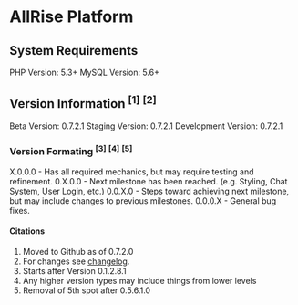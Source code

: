 <h1>AllRise Platform</h1>

<h2>System Requirements</h2>

PHP Version: 5.3+
MySQL Version: 5.6+

<h2>Version Information <sup>[1]</sup> <sup>[2]</sup></h2>

Beta Version: 0.7.2.1
Staging Version: 0.7.2.1
Development Version: 0.7.2.1

<h3>Version Formating <sup>[3]</sup> <sup>[4]</sup> <sup>[5]</sup></h3>

X.0.0.0 - Has all required mechanics, but may require testing and refinement.
0.X.0.0 - Next milestone has been reached. (e.g. Styling, Chat System, User Login, etc.)
0.0.X.0 - Steps toward achieving next milestone, but may include changes to previous milestones.
0.0.0.X - General bug fixes.

<h4>Citations</h4>

1. Moved to Github as of 0.7.2.0
2. For changes see <a href="https://github.com/AllinWebPro/allRise/blob/development/CHANGELOG.md">changelog</a>.
3. Starts after Version 0.1.2.8.1
4. Any higher version types may include things from lower levels
5. Removal of 5th spot after 0.5.6.1.0